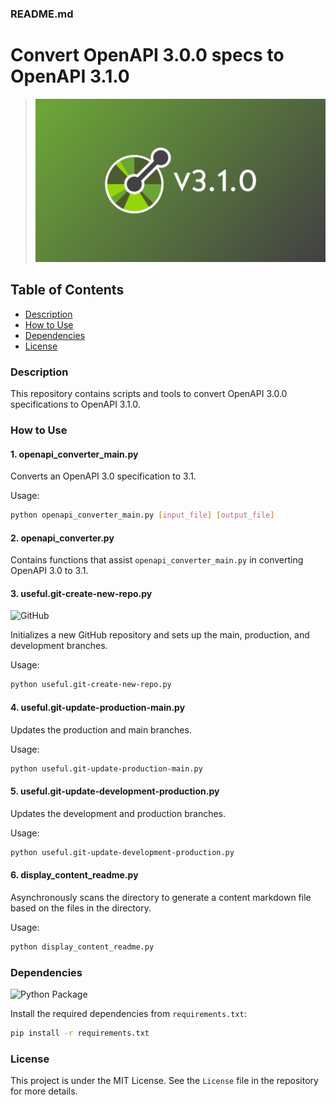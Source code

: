 ### README.md

# Convert OpenAPI 3.0.0 specs to OpenAPI 3.1.0

> ![OpenAPI](assets/openapi310.png)

## Table of Contents
- [Description](#description)
- [How to Use](#how-to-use)
- [Dependencies](#dependencies)
- [License](#license)

### Description

This repository contains scripts and tools to convert OpenAPI 3.0.0 specifications to OpenAPI 3.1.0.

### How to Use

#### 1. openapi_converter_main.py

Converts an OpenAPI 3.0 specification to 3.1.

Usage:
```bash
python openapi_converter_main.py [input_file] [output_file]
```

#### 2. openapi_converter.py

Contains functions that assist `openapi_converter_main.py` in converting OpenAPI 3.0 to 3.1.

#### 3. useful.git-create-new-repo.py

![GitHub](https://www.vectorlogo.zone/logos/github/github-ar21.svg)

Initializes a new GitHub repository and sets up the main, production, and development branches.

Usage:
```bash
python useful.git-create-new-repo.py
```

#### 4. useful.git-update-production-main.py

Updates the production and main branches.

Usage:
```bash
python useful.git-update-production-main.py
```

#### 5. useful.git-update-development-production.py

Updates the development and production branches.

Usage:
```bash
python useful.git-update-development-production.py
```

#### 6. display_content_readme.py

Asynchronously scans the directory to generate a content markdown file based on the files in the directory.

Usage:
```bash
python display_content_readme.py
```

### Dependencies

![Python Package](https://www.vectorlogo.zone/logos/pypi/pypi-ar21.svg)

Install the required dependencies from `requirements.txt`:

```bash
pip install -r requirements.txt
```

### License

This project is under the MIT License. See the `License` file in the repository for more details.